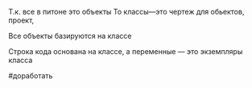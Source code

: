 Т.к. все в питоне это объекты
То классы—это чертеж для обьектов,
проект,


Все объекты базируются на классе

Строка кода основана на классе, а переменные — это экземпляры класса


#доработать 